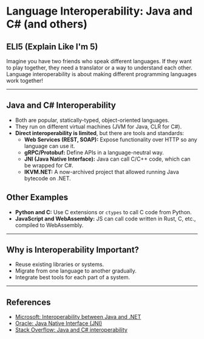 # Language Interoperability: Java and C# (and others)

## ELI5 (Explain Like I'm 5)
Imagine you have two friends who speak different languages. If they want to play together, they need a translator or a way to understand each other. Language interoperability is about making different programming languages work together!

---

## Java and C# Interoperability
- Both are popular, statically-typed, object-oriented languages.
- They run on different virtual machines (JVM for Java, CLR for C#).
- **Direct interoperability is limited**, but there are tools and standards:
    - **Web Services (REST, SOAP):** Expose functionality over HTTP so any language can use it.
    - **gRPC/Protobuf:** Define APIs in a language-neutral way.
    - **JNI (Java Native Interface):** Java can call C/C++ code, which can be wrapped for C#.
    - **IKVM.NET:** A now-archived project that allowed running Java bytecode on .NET.

## Other Examples
- **Python and C:** Use C extensions or `ctypes` to call C code from Python.
- **JavaScript and WebAssembly:** JS can call code written in Rust, C, etc., compiled to WebAssembly.

---

## Why is Interoperability Important?
- Reuse existing libraries or systems.
- Migrate from one language to another gradually.
- Integrate best tools for each part of a system.

---

## References
- [Microsoft: Interoperability between Java and .NET](https://learn.microsoft.com/en-us/dotnet/standard/native-interop/java-interoperability)
- [Oracle: Java Native Interface (JNI)](https://docs.oracle.com/javase/8/docs/technotes/guides/jni/)
- [Stack Overflow: Java and C# interoperability](https://stackoverflow.com/questions/1102083/java-and-c-sharp-interoperability) 